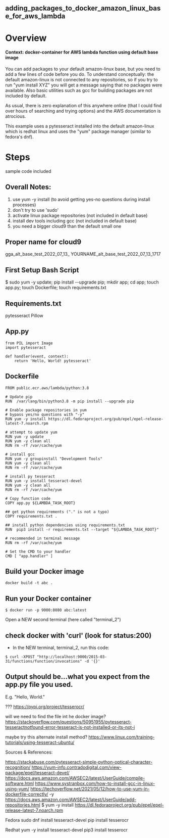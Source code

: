 
## adding_packages_to_docker_amazon_linux_base_for_aws_lambda

# Overview
#### Context: docker-container for AWS lambda function using default base image

You can add packages to your default amazon-linux base, but you need to add a few lines of code before you do. To understand conceptually: the default amazon-linux is not connected to any repositories, so if you try to run "yum install XYZ" you will get a message saying that no packages were available. Also basic utilities such as gcc for building packages are not included by default. 

As usual, there is zero explanation of this anywhere online (that I could find over hours of searching and trying options) and the AWS documentation is atrocious. 

This example uses a pytesseract installed into the default amazon-linux which is redhat linux and uses the "yum" package manager (similar to fedora's dnf).

# Steps 
sample code included

## Overall Notes:
1. use yum -y install (to avoid getting yes-no questions during install processes)
2. don't try to use 'sudo'
2. activate linux package repositories (not included in default base)
3. install dev tools including gcc (not included in default base) 
4. you need a bigger cloud9 than the default small one


## Proper name for cloud9
gga_alt_base_test_2022_07_13_
YOURNAME_alt_base_test_2022_07_13_1717


## First Setup Bash Script
$ sudo yum -y update; pip install --upgrade pip; mkdir app; cd app; touch app.py; touch Dockerfile; touch requirements.txt


## Requirements.txt
pytesseract
Pillow

## App.py
```
from PIL import Image
import pytesseract

def handler(event, context): 
    return 'Hello, World! pytesseract'
```


## Dockerfile
```
FROM public.ecr.aws/lambda/python:3.8

# Update pip
RUN  /var/lang/bin/python3.8 -m pip install --upgrade pip

# Enable package repositories in yum
# bypass yes/no questions with "-y"
RUN yum -y install https://dl.fedoraproject.org/pub/epel/epel-release-latest-7.noarch.rpm

# attempt to update yum
RUN yum -y update 
RUN yum -y clean all  
RUN rm -rf /var/cache/yum

# install gcc
RUN yum -y groupinstall "Development Tools" 
RUN yum -y clean all  
RUN rm -rf /var/cache/yum

# install py tesseract
RUN yum -y install tesseract-devel 
RUN yum -y clean all  
RUN rm -rf /var/cache/yum

# Copy function code
COPY app.py ${LAMBDA_TASK_ROOT}

## get python requirements ("." is not a typo)
COPY requirements.txt .

## install python dependencies using requirements.txt
RUN  pip3 install -r requirements.txt --target "${LAMBDA_TASK_ROOT}"

# recommended in terminal message
RUN rm -rf /var/cache/yum

# Set the CMD to your handler 
CMD [ "app.handler" ] 
```



## Build your Docker image
```
docker build -t abc .
```


## Run your Docker container
```
$ docker run -p 9000:8080 abc:latest
```

Open a NEW second terminal (here called "terminal_2")

## check docker with 'curl' (look for status:200)
- In the NEW terminal, terminal_2, run this code:
```
$ curl -XPOST "http://localhost:9000/2015-03-31/functions/function/invocations" -d '{}'
```

## Output should be...what you expect from the app.py file you used. 
E.g. "Hello, World."







??? https://pypi.org/project/tesserocr/

will we need to find the file int he docker image?
https://stackoverflow.com/questions/50951955/pytesseract-tesseractnotfound-error-tesseract-is-not-installed-or-its-not-i 

maybe try this alternate install method?
https://www.linux.com/training-tutorials/using-tesseract-ubuntu/ 

Sources & References: 

https://stackabuse.com/pytesseract-simple-python-optical-character-recognition/ 
https://yum-info.contradodigital.com/view-package/epel/tesseract-devel/
https://docs.aws.amazon.com/AWSEC2/latest/UserGuide/compile-software.html 
https://www.systranbox.com/how-to-install-gcc-in-linux-using-yum/ 
https://techoverflow.net/2021/05/12/how-to-use-yum-in-dockerfile-correctly/  -y
https://docs.aws.amazon.com/AWSEC2/latest/UserGuide/add-repositories.html 
$ yum -y install https://dl.fedoraproject.org/pub/epel/epel-release-latest-7.noarch.rpm

Fedora
sudo dnf install tesseract-devel
pip install tesserocr

Redhat
yum -y install tesseract-devel
pip3 install tesserocr
